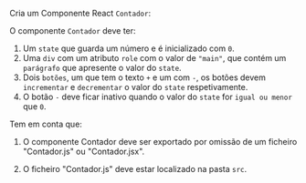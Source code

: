 Cria um Componente React `Contador`:

O componente `Contador` deve ter:

1. Um `state` que guarda um número e é inicializado com `0`.
2. Uma `div` com um atributo `role` com o valor de `"main"`, que contém um `parágrafo` que apresente o valor do `state`.
3. Dois `botões`, um que tem o texto `+` e um com `-`, os botões devem `incrementar` e `decrementar` o valor do `state` respetivamente.
4. O botão `-` deve ficar inativo quando o valor do `state` for `igual ou menor` que `0`.

Tem em conta que:

1. O componente Contador deve ser exportado por omissão de um ficheiro "Contador.js" ou "Contador.jsx".

2. O ficheiro "Contador.js" deve estar localizado na pasta `src`.